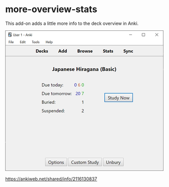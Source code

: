 # more-overview-stats
This add-on adds a little more info to the deck overview in Anki.

![Screenshot](screenshot.png?raw=true')

https://ankiweb.net/shared/info/2116130837

